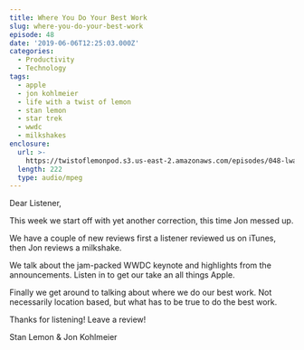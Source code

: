 ```yaml
---
title: Where You Do Your Best Work
slug: where-you-do-your-best-work
episode: 48
date: '2019-06-06T12:25:03.000Z'
categories:
  - Productivity
  - Technology
tags:
  - apple
  - jon kohlmeier
  - life with a twist of lemon
  - stan lemon
  - star trek
  - wwdc
  - milkshakes
enclosure:
  url: >-
    https://twistoflemonpod.s3.us-east-2.amazonaws.com/episodes/048-lwatol-20190606.mp3
  length: 222
  type: audio/mpeg
---
```


Dear Listener,

This week we start off with yet another correction, this time Jon messed up.

We have a couple of new reviews first a listener reviewed us on iTunes, then Jon reviews a milkshake.

We talk about the jam-packed WWDC keynote and highlights from the announcements. Listen in to get our take an all things Apple.

Finally we get around to talking about where we do our best work. Not necessarily location based, but what has to be true to do the best work.

Thanks for listening! Leave a review!

Stan Lemon & Jon Kohlmeier

